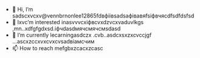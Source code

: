 - 👋 Hi, I’m sadscxvcxv@vennbrnonlee12865fdвфіівsadsафівавяfsіфвчясdfsdfdsfsd
- 👀 Ixvc’m interested inasvvvcxіфвcvxdzvcxvaduvlkgs ,mn..xdfgfgdxsd.іфчdasdмячсмячсмsdasd
- 🌱 I’m currently lecarningasdczx .cvb..asdcxsxzxcvccjgf ...ascxzccxvxcvxcvsadвіамсчим
- 📫 How to reach mefgbxzcacxzcasc
<!---ascadczxcsdavfvcxv
vernonlee12865/verngdfonlee1286gfd5 cxzis a ✨ special ✨ repozxczxczxcsitory because its `README.md` (this file) appears on your GitHub profile.
You can click the Preview likjnsdfk tocvbcv take a look at your changes.
--->
